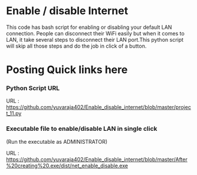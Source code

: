 # Enable / disable Internet
This code has bash script for enabling or disabling your default LAN connection. People can disconnect their WiFi easily but when it comes to LAN, it take several steps to disconnect their LAN port.This python script will skip all those steps and do the job in click of a button.
# Posting Quick links here
### Python Script URL
URL : https://github.com/yuvaraja402/Enable_disable_internet/blob/master/project_11.py
### Executable file to enable/disable LAN in single click
(Run the executable as ADMINISTRATOR)

URL : https://github.com/yuvaraja402/Enable_disable_internet/blob/master/After%20creating%20.exe/dist/net_enable_disable.exe
